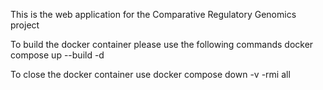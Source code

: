 This is the web application for the Comparative Regulatory Genomics project

To build the docker container please use the following commands
docker compose up --build -d

To close the docker container use
docker compose down -v -rmi all
